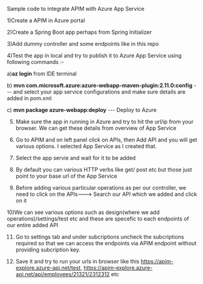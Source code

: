 Sample code to integrate APIM with Azure App Service


1)Create a APIM in Azure portal

2)Create a Spring Boot app perhaps from Spring Initializer

3)Add dummy controller and some endpoints like in this repo

4)Test the app in local and try to publish it to Azure App Service using following commands :- 

a)**az login** from IDE terminal

b) **mvn com.microsoft.azure:azure-webapp-maven-plugin:2.11.0:config**   --- and select your app service configurations and make sure details are added in pom.xml

c)  **mvn package azure-webapp:deploy**  --- Deploy to Azure

5) Make sure the app in running in Azure and try to hit the url/ip from your browser. We can get these details from overview of App Service

6) Go to APIM and on left panel click on APIs, then Add API and you will get various options. I selected App Service as I created that.

7) Select the app servie and wait for it to be added

8) By default you can various HTTP verbs like get/ post etc but those just point to your base url of the App Service

9) Before adding various particular operations as per our controller, we need to click on the APIs---> Search our API which we added and click on it

10)We can see various options such as design(where we add operations)/settings/test etc and these are specefic to each endpoints of our entire added API

11) Go to settings tab and under subcriptions uncheck the subcriptions required so that we can access the endpoints via APIM endpoint without providing subcription key.

12) Save it and try to run your urls in browser like this https://apim-explore.azure-api.net/test, https://apim-explore.azure-api.net/api/employees/21321/2312312 etc
